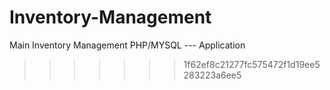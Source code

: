
# Inventory-Management
Main Inventory Management PHP/MYSQL  ---  Application
>>>>>>> 1f62ef8c21277fc575472f1d19ee5283223a6ee5
